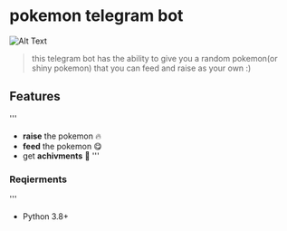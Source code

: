 # pokemon telegram bot 
![Alt Text](https://upload.wikimedia.org/wikipedia/commons/thumb/9/98/International_Pok%C3%A9mon_logo.svg/1200px-International_Pok%C3%A9mon_logo.svg.png)
> this telegram bot has the ability to give you a random pokemon(or shiny pokemon) that you can feed and raise as your own :)
## Features
'''
+ **raise** the pokemon 🔥
+ **feed** the pokemon 😋
+ get **achivments** 💫
'''
### **Reqierments**
'''
+ Python 3.8+
